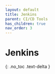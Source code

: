 ```yaml
---
layout: default
title: Jenkins
parent: CI/CD Tools
has_children: true
nav_order: 3
---
```


# Jenkins

{: .no_toc .text-delta }
